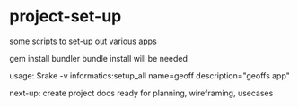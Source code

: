 project-set-up
==============

some scripts to set-up out various apps

gem install bundler 
bundle install
will be needed

usage:  $rake -v informatics:setup_all name=geoff description="geoffs app"

next-up:  create project docs ready for planning, wireframing, usecases
